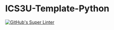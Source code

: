 # ICS3U-Template-Python

[![GitHub's Super Linter](https://github.com/JacksonNaufal/ICS3U-Unit2-05-/workflows/GitHub's%20Super%20Linter/badge.svg)](https://github.com/JacksonNaufal/ICS3U-Unit2-05-/actions)